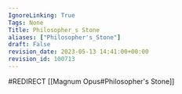 ```yaml
---
IgnoreLinking: True
Tags: None
Title: Philosopher_s Stone
aliases: ["Philosopher's_Stone"]
draft: False
revision_date: 2023-05-13 14:41:00+00:00
revision_id: 100713
---
```


#REDIRECT [[Magnum Opus#Philosopher's Stone]]